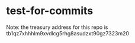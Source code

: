 # test-for-commits

Note: the treasury address for this repo is tb1qz7xhhhlm9xvdlcg5rhg8asudzxt90gz7323m20
